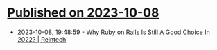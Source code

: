 # [Published on 2023-10-08](index.md)

* [2023-10-08, 19:48:59](https://lobste.rs/s/bsofxd/why_ruby_on_rails_is_still_good_choice_2022) - [Why Ruby on Rails Is Still A Good Choice In 2022? | Reintech](https://reintech.io/blog/ruby-good-choice-2022)
